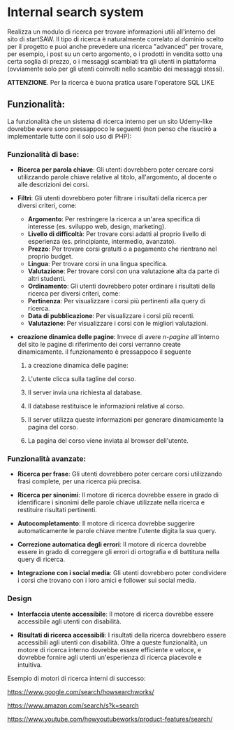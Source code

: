 # Internal search system

Realizza un modulo di ricerca per trovare informazioni utili all'interno del sito di startSAW. Il tipo di ricerca è naturalmente correlato al dominio scelto per il progetto e puoi anche prevedere una ricerca "advanced" per trovare, per esempio, i post su un certo argomento, o i prodotti in vendita sotto una certa soglia di prezzo, o i messaggi scambiati tra gli utenti in piattaforma (ovviamente solo per gli utenti coinvolti nello scambio dei messaggi stessi).

**ATTENZIONE**. Per la ricerca è buona pratica usare l'operatore SQL LIKE



## Funzionalità: 
La funzionalità che un sistema di ricerca interno per un sito Udemy-like dovrebbe evere sono pressappoco le seguenti (non penso che risucirò a implementarle tutte con il solo uso di PHP):

### Funzionalità di base:

- **Ricerca per parola chiave**: Gli utenti dovrebbero poter cercare corsi utilizzando parole chiave relative al titolo, all'argomento, al docente o alle descrizioni dei corsi.


- **Filtri**: Gli utenti dovrebbero poter filtrare i risultati della ricerca per diversi criteri, come:
   - **Argomento**: Per restringere la ricerca a un'area specifica di interesse (es. sviluppo web, design, marketing).
    - **Livello di difficoltà**: Per trovare corsi adatti al proprio livello di esperienza (es. principiante, intermedio, avanzato).
     - **Prezzo**: Per trovare corsi gratuiti o a pagamento che rientrano nel proprio budget.
    - **Lingua**: Per trovare corsi in una lingua specifica.
    - **Valutazione**: Per trovare corsi con una valutazione alta da parte di altri studenti.
   - **Ordinamento**: Gli utenti dovrebbero poter ordinare i risultati della ricerca per diversi criteri, come:
   - **Pertinenza**: Per visualizzare i corsi più pertinenti alla query di ricerca.
   - **Data di pubblicazione**: Per visualizzare i corsi più recenti.
   - **Valutazione**: Per visualizzare i corsi con le migliori valutazioni.


- **creazione dinamica delle pagine**: Invece di avere *n-pagine* all'interno del sito le pagine di riferimento dei corsi verranno create dinamicamente. il funzionamento è pressappoco il seguente

    1. a creazione dinamica delle pagine:

    2. L'utente clicca sulla tagline del corso.
    3. Il server invia una richiesta al database.
    4. Il database restituisce le informazioni relative al corso.
    5. Il server utilizza queste informazioni per generare dinamicamente la pagina del corso.
    6. La pagina del corso viene inviata al browser dell'utente.


### Funzionalità avanzate:

- **Ricerca per frase**: Gli utenti dovrebbero poter cercare corsi utilizzando frasi complete, per una ricerca più precisa.

- **Ricerca per sinonimi**: Il motore di ricerca dovrebbe essere in grado di identificare i sinonimi delle parole chiave utilizzate nella ricerca e restituire risultati pertinenti.

- **Autocompletamento**: Il motore di ricerca dovrebbe suggerire automaticamente le parole chiave mentre l'utente digita la sua query.

- **Correzione automatica degli errori**: Il motore di ricerca dovrebbe essere in grado di correggere gli errori di ortografia e di battitura nella query di ricerca.

- **Integrazione con i social media**: Gli utenti dovrebbero poter condividere i corsi che trovano con i loro amici e follower sui social media.


### Design 

- **Interfaccia utente accessibile**: Il motore di ricerca dovrebbe essere accessibile agli utenti con disabilità.

- **Risultati di ricerca accessibili**: I risultati della ricerca dovrebbero essere accessibili agli utenti con disabilità. Oltre a queste funzionalità, un motore di ricerca interno dovrebbe essere efficiente e veloce, e dovrebbe fornire agli utenti un'esperienza di ricerca piacevole e intuitiva.

Esempio di motori di ricerca interni di successo:

https://www.google.com/search/howsearchworks/

https://www.amazon.com/search/s?k=search

https://www.youtube.com/howyoutubeworks/product-features/search/
